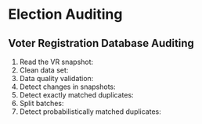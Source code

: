 # Election Auditing
## Voter Registration Database Auditing
1. Read the VR snapshot:
2. Clean data set:
3. Data quality validation:
4. Detect changes in snapshots:
5. Detect exactly matched duplicates:
6. Split batches:
7. Detect probabilistically matched duplicates:
